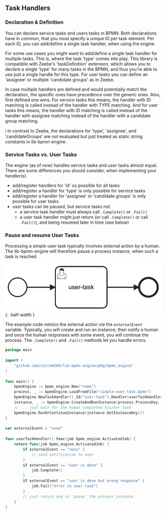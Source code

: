 
## Task Handlers

### Declaration & Definition

You can declare service tasks and users tasks in BPMN.
Both declarations have in common, that you must specify a unique ID per task element.
Per each ID, you can add/define a single task handler, when using the engine.

For some use cases you might want to add/define a single task handler for multiple tasks.
This is, where the task 'type' comes into play. This library is compatible with Zeebe's
'taskDefinition' extension, which allows you to declare a single 'type' for many tasks in the BPMN,
and thus you're able to use just a single handle for this type.
For user tasks you can define an 'assignee' or multiple 'candidate groups' as in Zeebe.

In case multiple handlers are defined and would potentially match the declaration,
the specific ones have precedence over the generic ones. Also, first defined one wins.
For service tasks this means, the handler with ID matching is called instead of the handler with TYPE matching.
And for user tasks this means, the handler with ID matching is called instead of the handler with assignee matching
instead of the handler with a candidate group matching.

ℹ️ In contrast to Zeebe, the declarations for 'type', 'assignee', and 'candidateGroups'
are not evaluated but just treated as static string constants in lib-bpmn-engine.

### Service Tasks vs. User Tasks

The engine (as of now) handles service tasks and user tasks almost equal.
There are some differences you should consider, when implementing your handler(s).

* add/register handlers for 'id' os possible for all tasks
* add/register a handler for 'type' is only possible for service tasks
* add/register a handler for 'assignee' or 'candidate groups' is only possible for user tasks
* user tasks can be paused, but service tasks not
    * a service task handler must always call ```.Complete()``` or ```.Fail()```
    * a user task handler might just return (or call ```.Complete()``` or call ```.Fail()```), and being resumed later in time (see below)

### Pause and resume User Tasks

Processing a simple user task typically involves external action by a human.
The lib-bpmn-engine will therefore pause a process instance, when such a task is reached.

![simple-user-task.png](./examples/pause_user_tasks/simple-user-task.png){: .half-width }

The example code mimics the external action via the ```externalEvent``` variable.
Typically, you will create and run an instance, then notify a human and once the human
responses with some event, you will continue the process.
The ```.Complete()``` and ```.Fail()``` methods let you handle errors.

<!-- MARKDOWN-AUTO-DOCS:START (CODE:src=./examples/pause_user_tasks/pause_user_tasks.go) -->
<!-- The below code snippet is automatically added from ./examples/pause_user_tasks/pause_user_tasks.go -->
```go
package main

import (
	"github.com/nitram509/lib-bpmn-engine/pkg/bpmn_engine"
)

func main() {
	bpmnEngine := bpmn_engine.New("name")
	process, _ := bpmnEngine.LoadFromFile("simple-user-task.bpmn")
	bpmnEngine.NewTaskHandler().Id("user-task").Handler(userTaskHandler())
	instance, _ := bpmnEngine.CreateAndRunInstance(process.ProcessKey, nil)
	// ... just wait for the human completed his/her task
	bpmnEngine.RunOrContinueInstance(instance.GetInstanceKey())
}

var externalEvent = "none"

func userTaskHandler() func(job bpmn_engine.ActivatedJob) {
	return func(job bpmn_engine.ActivatedJob) {
		if externalEvent == "none" {
			// send notification to user
		}
		if externalEvent == "user is done" {
			job.Complete()
		}
		if externalEvent == "user is done but wrong response" {
			job.Fail("error in user task")
		}
		// just return and so 'pause' the process instance
	}
}
```
<!-- MARKDOWN-AUTO-DOCS:END -->
